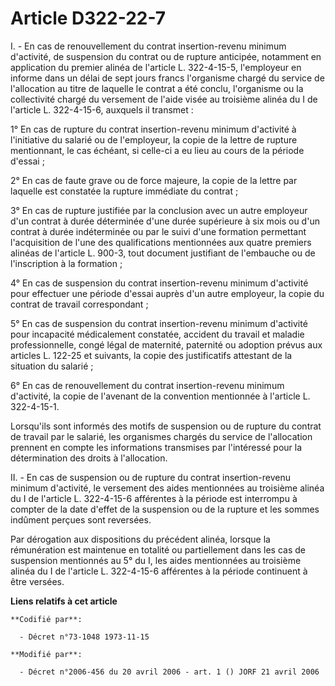 # Article D322-22-7

I. - En cas de renouvellement du contrat insertion-revenu minimum d'activité, de suspension du contrat ou de rupture
anticipée, notamment en application du premier alinéa de l'article L. 322-4-15-5, l'employeur en informe dans un délai de
sept jours francs l'organisme chargé du service de l'allocation au titre de laquelle le contrat a été conclu, l'organisme ou
la collectivité chargé du versement de l'aide visée au troisième alinéa du I de l'article L. 322-4-15-6, auxquels il
transmet :

1° En cas de rupture du contrat insertion-revenu minimum d'activité à l'initiative du salarié ou de l'employeur, la copie de
la lettre de rupture mentionnant, le cas échéant, si celle-ci a eu lieu au cours de la période d'essai ;

2° En cas de faute grave ou de force majeure, la copie de la lettre par laquelle est constatée la rupture immédiate du
contrat ;

3° En cas de rupture justifiée par la conclusion avec un autre employeur d'un contrat à durée déterminée d'une durée
supérieure à six mois ou d'un contrat à durée indéterminée ou par le suivi d'une formation permettant l'acquisition de l'une
des qualifications mentionnées aux quatre premiers alinéas de l'article L. 900-3, tout document justifiant de l'embauche ou
de l'inscription à la formation ;

4° En cas de suspension du contrat insertion-revenu minimum d'activité pour effectuer une période d'essai auprès d'un autre
employeur, la copie du contrat de travail correspondant ;

5° En cas de suspension du contrat insertion-revenu minimum d'activité pour incapacité médicalement constatée, accident du
travail et maladie professionnelle, congé légal de maternité, paternité ou adoption prévus aux articles L. 122-25 et
suivants, la copie des justificatifs attestant de la situation du salarié ;

6° En cas de renouvellement du contrat insertion-revenu minimum d'activité, la copie de l'avenant de la convention mentionnée
à l'article L. 322-4-15-1.

Lorsqu'ils sont informés des motifs de suspension ou de rupture du contrat de travail par le salarié, les organismes chargés
du service de l'allocation prennent en compte les informations transmises par l'intéressé pour la détermination des droits à
l'allocation.

II. - En cas de suspension ou de rupture du contrat insertion-revenu minimum d'activité, le versement des aides mentionnées
au troisième alinéa du I de l'article L. 322-4-15-6 afférentes à la période est interrompu à compter de la date d'effet de la
suspension ou de la rupture et les sommes indûment perçues sont reversées.

Par dérogation aux dispositions du précédent alinéa, lorsque la rémunération est maintenue en totalité ou partiellement dans
les cas de suspension mentionnés au 5° du I, les aides mentionnées au troisième alinéa du I de l'article L. 322-4-15-6
afférentes à la période continuent à être versées.

**Liens relatifs à cet article**

	**Codifié par**:

	  - Décret n°73-1048 1973-11-15

	**Modifié par**:

	  - Décret n°2006-456 du 20 avril 2006 - art. 1 () JORF 21 avril 2006
